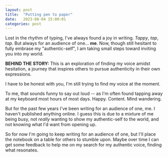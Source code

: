 ```yaml
---
layout: post
title:  "Putting pen to paper"
date:   2023-08-04 15:00:01
categories: post
---
```

Lost in the rhythm of typing, I've always found a joy in writing. *Tappy*, *tap*, *tap*. But always for an audience of one... **me**. Now, though still hesitant to fully embrase my "authentic-self", I am taking small steps toward inviting you into my world.

**BEHIND THE STORY:** This is an exploration of finding my voice amidst hesitation, a journey that inspires others to pursue authenticity in their own expressions.
<!--more-->

I have to be honest with you, I'm still trying to find my voice at the moment.

To me, that sounds funny to say out loud -- as I'm often found tapping away at my keyboard most hours of most days. Happy. Content. Mind wandering.  

But for the past few years I've been writing for an audience of one, me. I haven't published anything online. I guess this is due to a mixture of me being busy, not *really* wanting to show my authentic-self to the world, and not knowing what I'd want from opening up.

So for now I'm going to keep writing for an audience of one, but I'll place the notebook on a table for others to stumble upon. Maybe over time I can get some feedback to help me on my search for my authentic voice, finding what resonates. 


